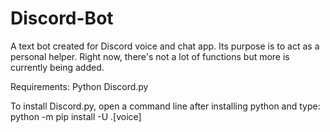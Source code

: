 # Discord-Bot
A text bot created for Discord voice and chat app. Its purpose is to act as a personal helper. Right now, there's not a lot of functions but more is currently being added.

Requirements:
Python
Discord.py

To install Discord.py, open a command line after installing python and type: python -m pip install -U .[voice]


